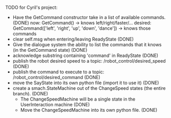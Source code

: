 TODO for Cyril's project:

 - Have the GetCommand constructor take in a list of available commands. (DONE)
 now: GetCommand() -> knows left/right/faster/...
 desired: GetCommand(['left', 'right', 'up', 'down', 'dance']) -> knows those commands
 - clear self.msg when entering/leaving ReadyState (DONE)
 - Give the dialogue system the ability to list the commands that it knows (in the GetCommand state) (DONE)
 - acknowledge substring containing 'command' in ReadyState (DONE)
 - publish the robot desired speed to a topic: /robot_control/desired_speed (DONE)
 - publish the command to execute to a topic: /robot_control/desired_command (DONE)
 - move the SayState into its own python file (import it to use it) (DONE)
 - create a smach.StateMachine out of the ChangeSpeed states (the entire branch). (DONE)
   - The ChangeSpeedMachine will be a single state in the UserInteraction machine (DONE)
   - Move the ChangeSpeedMachine into its own python file. (DONE)
